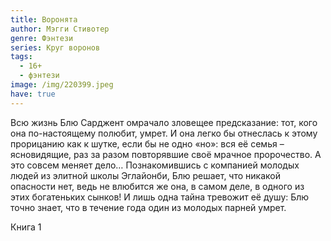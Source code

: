 ```yaml
---
title: Воронята
author: Мэгги Стивотер
genre: Фэнтези
series: Круг воронов
tags:
  - 16+
  - фэнтези
image: /img/220399.jpeg
have: true
---
```

Всю жизнь Блю Сарджент омрачало зловещее предсказание: тот, кого она по-настоящему полюбит, умрет. И она легко бы отнеслась к этому прорицанию как к шутке, если бы не одно «но»: вся её семья – ясновидящие, раз за разом повторявшие своё мрачное пророчество. А это совсем меняет дело… Познакомившись с компанией молодых людей из элитной школы Эглайонби, Блю решает, что никакой опасности нет, ведь не влюбится же она, в самом деле, в одного из этих богатеньких сынков! И лишь одна тайна тревожит её душу: Блю точно знает, что в течение года один из молодых парней умрет.

Книга 1